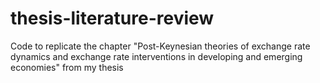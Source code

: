 # thesis-literature-review
Code to replicate the chapter "Post-Keynesian theories of exchange rate dynamics and exchange rate interventions in developing and emerging economies" from my thesis
